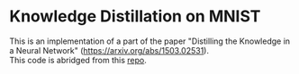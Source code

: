 # Knowledge Distillation on MNIST
This is an implementation of a part of the paper "Distilling the Knowledge in a Neural Network" (https://arxiv.org/abs/1503.02531). <br> 
This code is abridged from this [repo](https://github.com/shriramsb/Distilling-the-Knowledge-in-a-Neural-Network). <br>
